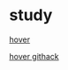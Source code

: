 # study

[hover](https://arevik-sun.github.io/study/hover.html)

[hover githack](https://raw.githack.com/Arevik-sun/study/master/hover.html)
